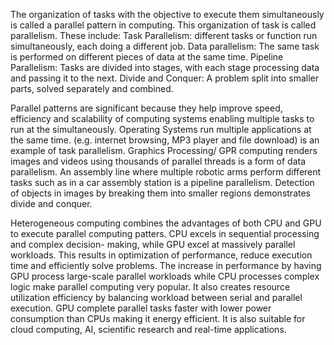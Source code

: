 The organization of tasks with the objective to execute them simultaneously is called a parallel pattern in computing. This organization of task is called parallelism. These include:
Task Parallelism: different tasks or function run simultaneously, each doing a different job.
Data parallelism: The same task is performed on different pieces of data at the same time.
Pipeline Parallelism: Tasks are divided into stages, with each stage processing data and passing it to the next.
Divide and Conquer: A problem split into smaller parts, solved separately and combined.

Parallel patterns are significant because they help improve speed, efficiency and scalability of computing systems enabling multiple tasks to run at the simultaneously.
Operating Systems run multiple applications at the same time. (e.g. internet browsing, MP3 player and file download) is an example of task parallelism.
Graphics Processing/ GPR computing renders images and videos using thousands of parallel threads is a form of data parallelism.
An assembly line where multiple robotic arms perform different tasks such as in a car assembly station is a pipeline parallelism.
Detection of objects in images by breaking them into smaller regions demonstrates divide and conquer. 

Heterogeneous computing combines the advantages of both CPU and GPU to execute parallel computing patters. CPU excels in sequential processing and complex decision- making, while GPU excel at massively parallel workloads. This results in optimization of performance, reduce execution time and efficiently solve problems. 
The increase in performance by having GPU process large-scale parallel workloads while CPU processes complex logic make parallel computing very popular. It also creates resource utilization efficiency by balancing workload between serial and parallel execution. GPU complete parallel tasks faster with lower power consumption than CPUs making it energy efficient. It is also suitable for cloud computing, AI, scientific research and real-time applications.

